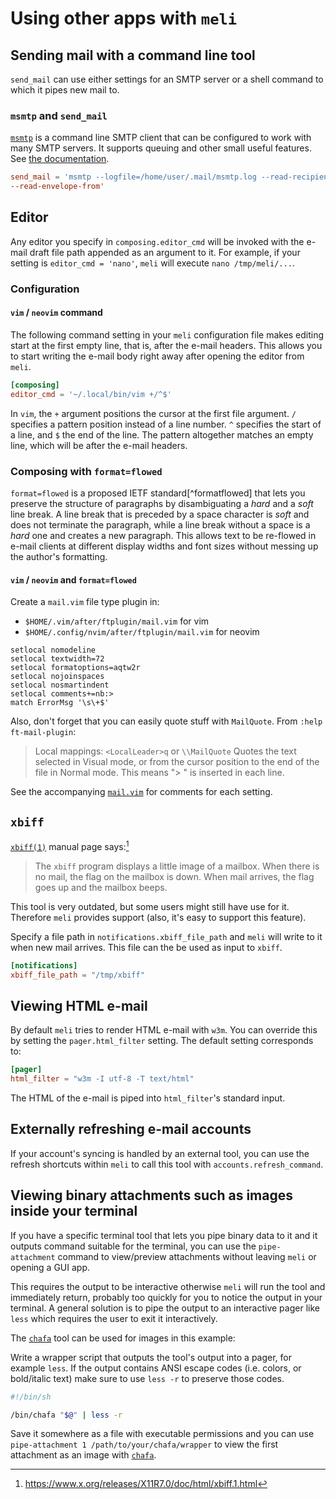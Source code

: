 # Using other apps with `meli`

## Sending mail with a command line tool

`send_mail` can use either settings for an SMTP server or a shell 
command to which it pipes new mail to.

### `msmtp` and `send_mail`

[`msmtp`][msmtp] is a command line SMTP client that can be configured to work 
with many SMTP servers. It supports queuing and other small useful features. 
See [the documentation](https://marlam.de/msmtp/msmtp.html).

```toml
send_mail = 'msmtp --logfile=/home/user/.mail/msmtp.log --read-recipients 
--read-envelope-from'
```
[msmtp]: https://marlam.de/msmtp/

## Editor

Any editor you specify in `composing.editor_cmd` will be invoked with the 
e-mail draft file path appended as an argument to it. For example, if your 
setting is `editor_cmd = 'nano'`, `meli` will execute `nano /tmp/meli/...`.

### Configuration

#### `vim` / `neovim` command

The following command setting in your `meli` configuration file makes editing 
start at the first empty line, that is, after the e-mail headers. This allows 
you to start writing the e-mail body right away after opening the editor from 
`meli`.

```toml
[composing]
editor_cmd = '~/.local/bin/vim +/^$'
```

In `vim`, the `+` argument positions the cursor at the first file argument. `/` 
specifies a pattern position instead of a line number. `^` specifies the start 
of a line, and `$` the end of the line. The pattern altogether matches an empty 
line, which will be after the e-mail headers.

### Composing with `format=flowed`

`format=flowed` is a proposed IETF standard[^formatflowed] that lets you 
preserve the structure of paragraphs by disambiguating a *hard* and a *soft* 
line break. A line break that is preceded by a space character is *soft* and 
does not terminate the paragraph, while a line break without a space is a 
*hard* one and creates a new paragraph. This allows text to be re-flowed in 
e-mail clients at different display widths and font sizes without messing up 
the author's formatting.

#### `vim` / `neovim` and `format=flowed`

Create a `mail.vim` file type plugin in:

- `$HOME/.vim/after/ftplugin/mail.vim` for vim
- `$HOME/.config/nvim/after/ftplugin/mail.vim` for neovim

```vim
setlocal nomodeline
setlocal textwidth=72
setlocal formatoptions=aqtw2r
setlocal nojoinspaces
setlocal nosmartindent
setlocal comments+=nb:>
match ErrorMsg '\s\+$'
```

Also, don't forget that you can easily quote stuff with `MailQuote`.
From `:help ft-mail-plugin`:

> Local mappings:
> `<LocalLeader>q`   or   `\\MailQuote`
>   Quotes the text selected in Visual mode, or from the cursor position
>   to the end of the file in Normal mode.
>   This means "> " is inserted in each line.

See the accompanying [`mail.vim`](./mail.vim) for comments for each setting.

## `xbiff`

[`xbiff(1)`][xbiff] manual page says:[^xbiffmanpage]

> The `xbiff` program displays a little image of a mailbox. When there is no
> mail, the flag on the mailbox is down. When mail arrives, the flag goes up
> and the mailbox beeps.

This tool is very outdated, but some users might still have use for it. 
Therefore `meli` provides support (also, it's easy to support this feature).

Specify a file path in `notifications.xbiff_file_path` and `meli` will write to 
it when new mail arrives. This file can the be used as input to `xbiff`.

```toml
[notifications]
xbiff_file_path = "/tmp/xbiff"
```

[xbiff]: https://en.wikipedia.org/wiki/Xbiff
[^xbiffmanpage]: https://www.x.org/releases/X11R7.0/doc/html/xbiff.1.html

## Viewing HTML e-mail

By default `meli` tries to render HTML e-mail with `w3m`. You can override this 
by setting the `pager.html_filter` setting. The default setting corresponds to:

```toml
[pager]
html_filter = "w3m -I utf-8 -T text/html"
```

The HTML of the e-mail is piped into `html_filter`'s standard input.

## Externally refreshing e-mail accounts

If your account's syncing is handled by an external tool, you can use the 
refresh shortcuts within `meli` to call this tool with 
`accounts.refresh_command`.

## Viewing binary attachments such as images inside your terminal

If you have a specific terminal tool that lets you pipe binary data to it and
it outputs command suitable for the terminal, you can use the `pipe-attachment`
command to view/preview attachments without leaving `meli` or opening a GUI app.

This requires the output to be interactive otherwise `meli` will run the tool
and immediately return, probably too quickly for you to notice the output in
your terminal. A general solution is to pipe the output to an interactive pager
like `less` which requires the user to exit it interactively.

The [`chafa`] tool can be used for images in this example:

Write a wrapper script that outputs the tool's output into a pager, for example
`less`. If the output contains ANSI escape codes (i.e. colors, or bold/italic
text) make sure to use `less -r` to preserve those codes.

```sh
#!/bin/sh

/bin/chafa "$@" | less -r
```

Save it somewhere as a file with executable permissions and you can use
`pipe-attachment 1 /path/to/your/chafa/wrapper` to view the first attachment as
an image with [`chafa`].

[`chafa`]: https://hpjansson.org/chafa/
